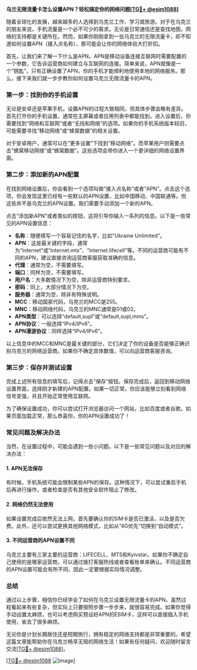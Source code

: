**乌兰无限流量卡怎么设置APN？轻松搞定你的网络问题[[TG💪+ @esim1088](https://t.me/s/esim1088)]**

随着全球化的发展，越来越多的人选择到乌克兰工作、学习或旅游。对于在乌克兰的朋友来说，手机流量是一个必不可少的需求。无论是日常通信还是查找地图，网络的支持都是关键所在。然而，如果你刚刚拿到一张乌克兰的无限流量卡，却不知道如何设置APN（接入点名称），那可能会让你的网络体验大打折扣。

首先，让我们来了解一下什么是APN。APN是移动设备连接互联网时需要配置的一个参数，它告诉运营商如何建立与互联网的连接。简单来说，APN就像是一个“钥匙”，只有正确设置了APN，你的手机才能顺利地使用本地的网络服务。那么，接下来我们就一步步教你如何设置乌克兰无限流量卡的APN。

### **第一步：找到你的手机设置**

无论是安卓还是苹果手机，设置APN的过程大致相同，但具体步骤会略有差异。首先打开你的手机设置，通常在主屏幕或者应用列表中都能找到。进入设置后，你需要找到“网络和互联网”或者“无线和网络”的选项。如果你的手机系统版本较旧，可能需要寻找“移动网络”或“蜂窝数据”的相关设置。

对于安卓用户，通常可以在“更多设置”下找到“移动网络”。而苹果用户则需要点击“蜂窝移动网络”或“蜂窝数据”。这些选项会带你进入一个更详细的网络设置界面。

### **第二步：添加新的APN配置**

在找到网络设置后，你会看到一个选项叫做“接入点名称”或者“APN”。点击这个选项，你会发现这里已经有一些默认的APN设置，比如中国移动、中国联通等。但这些并不是乌克兰的APN设置。我们需要手动添加一个新的APN。

点击“添加新APN”或者类似的按钮，这将引导你输入一系列的信息。以下是一些常见的APN设置信息：

- **名称**：随便填写一个容易记住的名字，比如“Ukraine Unlimited”。
- **APN**：这是最关键的字段，通常为“internet”或“internet.mts”、“internet.lifecell”等。不同的运营商可能有不同的APN，建议直接咨询运营商客服获取准确的信息。
- **代理**：通常为空，不需要填写。
- **端口**：同样为空，不需要填写。
- **用户名**：大多数情况下为空，除非运营商特别要求。
- **密码**：同上，大部分情况下为空。
- **服务器**：通常为空，除非有特殊说明。
- **MCC**：移动国家代码，乌克兰的MCC是255。
- **MNC**：移动网络代码，乌克兰的MNC通常是01或02。
- **APN类型**：可以选择“default,supl”或“default,supl,mms”。
- **APN协议**：一般选择“IPv4/IPv6”。
- **APN漫游协议**：同样选择“IPv4/IPv6”。

以上信息中的MCC和MNC是最关键的部分，它们决定了你的设备是否能够正确识别乌克兰的网络运营商。如果你不确定具体数值，可以向运营商客服咨询。

### **第三步：保存并测试设置**

完成上述所有信息的填写后，记得点击“保存”按钮。保存完成后，返回到移动网络设置界面，选择刚才新建的APN配置。如果一切正常，你应该能够立刻看到网络信号变强，并且开始正常使用互联网。

为了确保设置成功，你可以尝试打开浏览器访问一个网站，比如百度或者谷歌。如果页面加载正常，那么恭喜你，你的APN设置成功了！

### **常见问题及解决办法**

当然，在设置过程中，可能会遇到一些小问题。以下是一些常见问题以及对应的解决办法：

#### **1. APN无法保存**
有时候，手机系统可能会限制某些APN的保存。这种情况下，可以尝试重启手机后再进行操作，或者检查是否有其他安全软件阻止了修改。

#### **2. 网络仍然无法使用**
如果设置完成后依然无法上网，首先要确认你的SIM卡是否已激活，以及是否欠费。此外，还可以尝试更换其他网络模式，比如从“4G优先”切换到“自动模式”。

#### **3. 不同运营商的APN设置不同**
乌克兰主要有三家主要的运营商：LIFECELL、MTS和Kyivstar。如果你不确定自己使用的是哪家运营商，可以通过拨打客服热线或者查看账单来确认。不同运营商的APN设置可能会有所不同，因此一定要根据实际情况调整。

### **总结**

通过以上步骤，相信你已经学会了如何在乌克兰设置无限流量卡的APN。虽然过程看起来有些复杂，但实际上只要按照步骤一步步来，就很容易完成。如果你觉得手动设置太麻烦，也可以考虑购买预设好APN的ESIM卡，这样可以直接插入手机使用，省去了很多麻烦。

无论你是计划长期居住还是短期旅行，拥有稳定的网络支持都是非常重要的。希望这篇文章能帮助你在乌克兰畅享无阻的网络生活！如果有任何疑问，欢迎随时留言交流[[TG💪+ @esim1088](https://t.me/s/esim1088)]。

[[TG💪+ @esim1088](https://t.me/s/esim1088) ![Image](https://i.postimg.cc/4NQfJmqS/Snipaste-2025-05-13-00-14-12.png)]